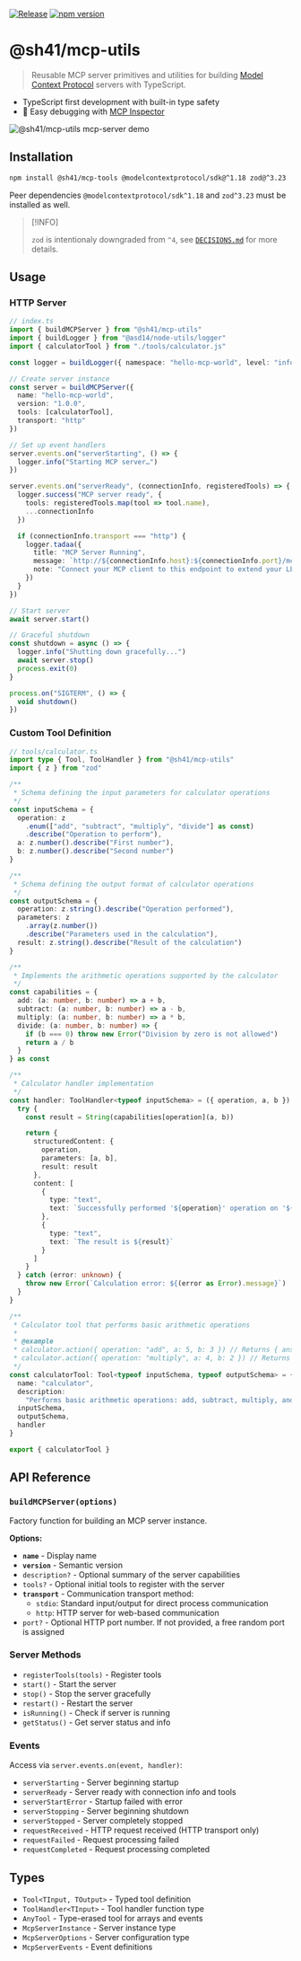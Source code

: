 [![Release](https://github.com/shell41/mcp-utils/actions/workflows/release.yml/badge.svg?branch=main)](https://github.com/shell41/mcp-utils/actions/workflows/release.yml)
[![npm version](https://img.shields.io/npm/v/@sh41/mcp-utils.svg)](https://www.npmjs.com/package/@sh41/mcp-utils)

# @sh41/mcp-utils

> Reusable MCP server primitives and utilities for building [Model Context
> Protocol][intro_mcp-ts-sdk] servers with TypeScript.

- TypeScript first development with built-in type safety
- 󰍉 Easy debugging with [MCP Inspector][intro_mcp-inspector]

[intro_mcp-ts-sdk]: https://github.com/modelcontextprotocol/typescript-sdk
[intro_mcp-inspector]: https://github.com/modelcontextprotocol/inspector

![@sh41/mcp-utils mcp-server demo](docs/demo-screenshot.png "@sh41/mcp-utils mcp-server demo")

## Installation

```sh
npm install @sh41/mcp-tools @modelcontextprotocol/sdk@^1.18 zod@^3.23
```

Peer dependencies `@modelcontextprotocol/sdk^1.18` and `zod^3.23` must be
installed as well.

> [!INFO]
>
> `zod` is intentionaly downgraded from `^4`, see [`DECISIONS.md`](DECISIONS.md)
> for more details.

## Usage

### HTTP Server

```typescript
// index.ts
import { buildMCPServer } from "@sh41/mcp-utils"
import { buildLogger } from "@asd14/node-utils/logger"
import { calculatorTool } from "./tools/calculator.js"

const logger = buildLogger({ namespace: "hello-mcp-world", level: "info" })

// Create server instance
const server = buildMCPServer({
  name: "hello-mcp-world",
  version: "1.0.0",
  tools: [calculatorTool],
  transport: "http"
})

// Set up event handlers
server.events.on("serverStarting", () => {
  logger.info("Starting MCP server…")
})

server.events.on("serverReady", (connectionInfo, registeredTools) => {
  logger.success("MCP server ready", {
    tools: registeredTools.map(tool => tool.name),
    ...connectionInfo
  })

  if (connectionInfo.transport === "http") {
    logger.tadaa({
      title: "MCP Server Running",
      message: `http://${connectionInfo.host}:${connectionInfo.port}/mcp`,
      note: "Connect your MCP client to this endpoint to extend your LLM's capabilities"
    })
  }
})

// Start server
await server.start()

// Graceful shutdown
const shutdown = async () => {
  logger.info("Shutting down gracefully...")
  await server.stop()
  process.exit(0)
}

process.on("SIGTERM", () => {
  void shutdown()
})
```

### Custom Tool Definition

```typescript
// tools/calculator.ts
import type { Tool, ToolHandler } from "@sh41/mcp-utils"
import { z } from "zod"

/**
 * Schema defining the input parameters for calculator operations
 */
const inputSchema = {
  operation: z
    .enum(["add", "subtract", "multiply", "divide"] as const)
    .describe("Operation to perform"),
  a: z.number().describe("First number"),
  b: z.number().describe("Second number")
}

/**
 * Schema defining the output format of calculator operations
 */
const outputSchema = {
  operation: z.string().describe("Operation performed"),
  parameters: z
    .array(z.number())
    .describe("Parameters used in the calculation"),
  result: z.string().describe("Result of the calculation")
}

/**
 * Implements the arithmetic operations supported by the calculator
 */
const capabilities = {
  add: (a: number, b: number) => a + b,
  subtract: (a: number, b: number) => a - b,
  multiply: (a: number, b: number) => a * b,
  divide: (a: number, b: number) => {
    if (b === 0) throw new Error("Division by zero is not allowed")
    return a / b
  }
} as const

/**
 * Calculator handler implementation
 */
const handler: ToolHandler<typeof inputSchema> = ({ operation, a, b }) => {
  try {
    const result = String(capabilities[operation](a, b))

    return {
      structuredContent: {
        operation,
        parameters: [a, b],
        result: result
      },
      content: [
        {
          type: "text",
          text: `Successfully performed '${operation}' operation on '${a}' and '${b}'`
        },
        {
          type: "text",
          text: `The result is ${result}`
        }
      ]
    }
  } catch (error: unknown) {
    throw new Error(`Calculation error: ${(error as Error).message}`)
  }
}

/**
 * Calculator tool that performs basic arithmetic operations
 *
 * @example
 * calculator.action({ operation: "add", a: 5, b: 3 }) // Returns { answer: "8" }
 * calculator.action({ operation: "multiply", a: 4, b: 2 }) // Returns { answer: "8" }
 */
const calculatorTool: Tool<typeof inputSchema, typeof outputSchema> = {
  name: "calculator",
  description:
    "Performs basic arithmetic operations: add, subtract, multiply, and divide",
  inputSchema,
  outputSchema,
  handler
}

export { calculatorTool }
```

## API Reference

### `buildMCPServer(options)`

Factory function for building an MCP server instance.

**Options:**

- **`name`** - Display name
- **`version`** - Semantic version
- `description?` - Optional summary of the server capabilities
- `tools?` - Optional initial tools to register with the server
- **`transport`** - Communication transport method:
  - `stdio`: Standard input/output for direct process communication
  - `http`: HTTP server for web-based communication
- `port?` - Optional HTTP port number. If not provided, a free random port is
  assigned

### Server Methods

- `registerTools(tools)` - Register tools
- `start()` - Start the server
- `stop()` - Stop the server gracefully
- `restart()` - Restart the server
- `isRunning()` - Check if server is running
- `getStatus()` - Get server status and info

### Events

Access via `server.events.on(event, handler)`:

- `serverStarting` - Server beginning startup
- `serverReady` - Server ready with connection info and tools
- `serverStartError` - Startup failed with error
- `serverStopping` - Server beginning shutdown
- `serverStopped` - Server completely stopped
- `requestReceived` - HTTP request received (HTTP transport only)
- `requestFailed` - Request processing failed
- `requestCompleted` - Request processing completed

## Types

- `Tool<TInput, TOutput>` - Typed tool definition
- `ToolHandler<TInput>` - Tool handler function type
- `AnyTool` - Type-erased tool for arrays and events
- `McpServerInstance` - Server instance type
- `McpServerOptions` - Server configuration type
- `McpServerEvents` - Event definitions
